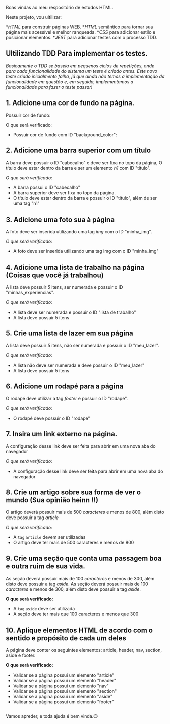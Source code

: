 Boas vindas ao meu respositório de estudos HTML.


Neste projeto, vou ultilizar:

*_HTML_ para construir páginas WEB.
*_HTML_ semântico para tornar sua página mais acessível e melhor ranqueada.
*_CSS_ para adicionar estilo e posicionar elementos.
*_JEST_ para adicionar testes com o processo TDD.


## Ultilizando TDD Para implementar os testes.

_Basicamente o TDD se baseia em pequenos ciclos de repetições, onde para cada funcionalidade do sistema um teste é criado antes. Este novo teste criado inicialmente falha, já que ainda não temos a implementação da funcionalidade em questão e, em seguida, implementamos a funcionalidade para fazer o teste passar!_

## 1. Adicione uma cor de fundo na página.

Possuir cor de fundo: 

O que será verificado:

- Possuir cor de fundo com ID "background_color": 

## 2. Adicione uma barra superior com um título

A barra deve possuir o ID "cabecalho" e deve ser fixa no topo da página, O título deve estar dentro da barra e ser um elemento *h1* com ID "titulo".

*O que será verificado:*

- A barra possui o ID "cabecalho"
- A barra superior deve ser fixa no topo da página.
- O título deve estar dentro da barra e possuir o ID "titulo", além de ser uma tag "h1"

## 3. Adicione uma foto sua à página

A foto deve ser inserida utilizando uma tag *img* com o ID "minha_img".

*O que será verificado:*

- A foto deve ser inserida utilizando uma tag img com o ID "minha_img"

## 4. Adicione uma lista de trabalho na página (Coisas que você já trabalhou)

A lista deve possuir *5* itens, ser numerada e possuir o ID "minhas_experiencias".

*O que será verificado:*

- A lista deve ser numerada e possuir o ID "lista de trabalho"
- A lista deve possuir 5 itens

## 5. Crie uma lista de lazer em sua página

A lista deve possuir *5* itens, não ser numerada e possuir o ID "meu_lazer".

*O que será verificado:*

- A lista não deve ser numerada e deve possuir o ID "meu_lazer"
- A lista deve possuir 5 itens

## 6. Adicione um rodapé para a página

O rodapé deve utilizar a tag *footer* e possuir o ID "rodape".

*O que será verificado:*

- O rodapé deve possuir o ID "rodape"

## 7. Insira  um link externo na página.

A configuração desse link deve ser feita para abrir em uma nova aba do navegador

*O que será verificado:*

- A configuração desse link deve ser feita para abrir em uma nova aba do navegador

## 8. Crie um artigo sobre sua forma de ver o mundo (Sua opinião heinn !!)

O artigo deverá possuir mais de 500 *caracteres* e menos de 800, além disto deve possuir a tag *article*

*O que será verificado:*

- A `tag` `article` devem ser utilizadas
- O artigo deve ter mais de 500 caracteres e menos de 800

## 9. Crie uma seção que conta uma passagem boa e outra ruim de sua vida.

As seção deverá possuir mais de 100 *caracteres* e menos de 300, além disto deve possuir a tag *aside*.
As seção deverá possuir mais de 100 *caracteres* e menos de 300, além disto deve possuir a tag *aside*.


**O que será verificado:**

- A `tag` `aside` deve ser utilizada 
- A seção deve ter mais que 100 caracteres e menos que 300

## 10. Aplique elementos HTML de acordo com o sentido e propósito de cada um deles

A página deve conter os seguintes elementos: article, header, nav, section, aside e footer.

**O que será verificado:**

- Validar se a página possui um elemento "article"
- Validar se a página possui um elemento "header"
- Validar se a página possui um elemento "nav"
- Validar se a página possui um elemento "section"
- Validar se a página possui um elemento "aside"
- Validar se a página possui um elemento "footer"

##


Vamos apreder, e toda ajuda é bem vinda.😉